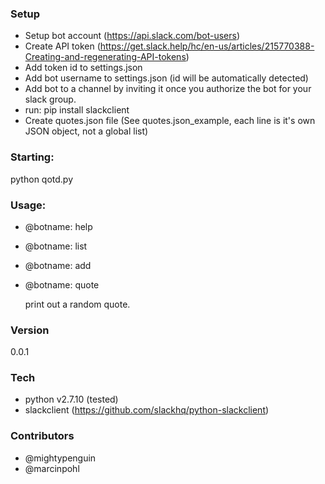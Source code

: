 ### Setup
* Setup bot account (https://api.slack.com/bot-users)
* Create API token (https://get.slack.help/hc/en-us/articles/215770388-Creating-and-regenerating-API-tokens)
* Add token id to settings.json
* Add bot username to settings.json (id will be automatically detected)
* Add bot to a channel by inviting it once you authorize the bot for your slack group.
* run: pip install slackclient
* Create quotes.json file (See quotes.json_example, each line is it's own JSON object, not a global list)

### Starting:
 python qotd.py

### Usage:
  * @botname: help
  * @botname: list
  * @botname: add
  * @botname: quote
  
      print out a random quote.

### Version
0.0.1

### Tech

* python v2.7.10 (tested)
* slackclient (https://github.com/slackhq/python-slackclient)

### Contributors
* @mightypenguin
* @marcinpohl


